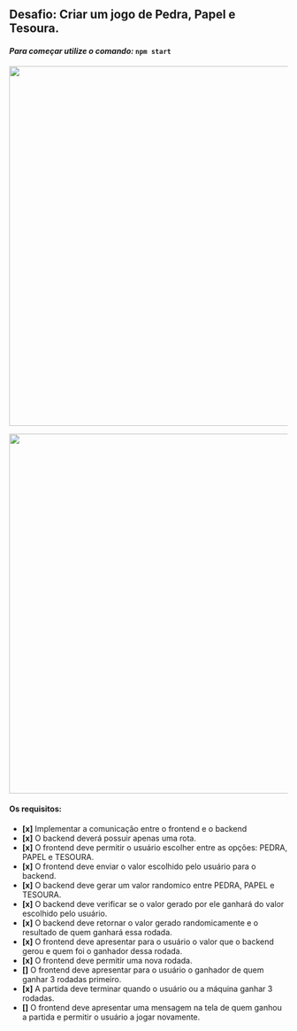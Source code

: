 ## Desafio: Criar um jogo de Pedra, Papel e Tesoura.

#### *Para começar utilize o comando:* ``` npm start ```

<p align="center"> 
    <img width="650" src="./public/screenshot_v1.png">
</p>

<p align="center"> 
    <img width="650" src="./public/screenshot_v1_1.png">
</p>

#### **Os requisitos:**
- **[x]** Implementar a comunicação entre o frontend e o backend
- **[x]** O backend deverá possuir apenas uma rota.
- **[x]** O frontend deve permitir o usuário escolher entre as opções: PEDRA, PAPEL e TESOURA.
- **[x]** O frontend deve enviar o valor escolhido pelo usuário para o backend.
- **[x]** O backend deve gerar um valor randomico entre PEDRA, PAPEL e TESOURA.
- **[x]** O backend deve verificar se o valor gerado por ele ganhará do valor escolhido pelo usuário.
- **[x]** O backend deve retornar o valor gerado randomicamente e o resultado de quem ganhará essa rodada.
- **[x]** O frontend deve apresentar para o usuário o valor que o backend gerou e quem foi o ganhador dessa rodada.
- **[x]** O frontend deve permitir uma nova rodada.
- **[]** O frontend deve apresentar para o usuário o ganhador de quem ganhar 3 rodadas primeiro.
- **[x]** A partida deve terminar quando o usuário ou a máquina ganhar 3 rodadas.
- **[]** O frontend deve apresentar uma mensagem na tela de quem ganhou a partida e permitir o usuário a jogar novamente.
